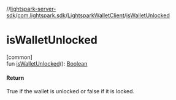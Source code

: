 //[lightspark-server-sdk](../../../index.md)/[com.lightspark.sdk](../index.md)/[LightsparkWalletClient](index.md)/[isWalletUnlocked](is-wallet-unlocked.md)

# isWalletUnlocked

[common]\
fun [isWalletUnlocked](is-wallet-unlocked.md)(): [Boolean](https://kotlinlang.org/api/latest/jvm/stdlib/kotlin/-boolean/index.html)

#### Return

True if the wallet is unlocked or false if it is locked.
